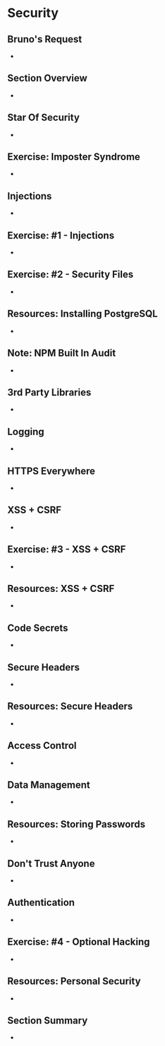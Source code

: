 # Security

## Bruno's Request
- 

## Section Overview
- 

## Star Of Security
- 

## Exercise: Imposter Syndrome
- 

## Injections
- 

## Exercise: #1 - Injections
- 

## Exercise: #2 - Security Files
- 

## Resources: Installing PostgreSQL
- 

## Note: NPM Built In Audit
- 

## 3rd Party Libraries
- 

## Logging
- 

## HTTPS Everywhere
- 

## XSS + CSRF
- 

## Exercise: #3 - XSS + CSRF
- 

## Resources: XSS + CSRF
- 

## Code Secrets
- 

## Secure Headers
- 

## Resources: Secure Headers
- 

## Access Control
- 

## Data Management
- 

## Resources: Storing Passwords
- 

## Don't Trust Anyone
- 

## Authentication
- 

## Exercise: #4 - Optional Hacking
- 

## Resources: Personal Security
- 

## Section Summary
- 
